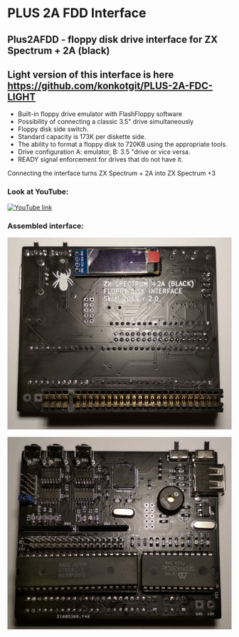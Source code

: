 # PLUS 2A FDD Interface
## Plus2AFDD - floppy disk drive interface for ZX Spectrum + 2A (black)

## Light version of this interface is here https://github.com/konkotgit/PLUS-2A-FDC-LIGHT

* Built-in floppy drive emulator with FlashFloppy software
* Possibility of connecting a classic 3.5" drive simultaneously
* Floppy disk side switch.
* Standard capacity is 173K per diskette side.
* The ability to format a floppy disk to 720KB using the appropriate tools.
* Drive configuration A: emulator, B: 3.5 "drive or vice versa.
* READY signal enforcement for drives that do not have it.

Connecting the interface turns ZX Spectrum + 2A into ZX Spectrum +3

### Look at YouTube:
[![YouTube link](https://img.youtube.com/vi/y5E8csp8bBg/0.jpg)](https://www.youtube.com/watch?v=y5E8csp8bBg)

### Assembled interface:
 
![Plus 2A FDD Front](/photos/plus2fdd_01.jpg)

![Plus 2A FDD Back](/photos/plus2fdd_02.jpg)



